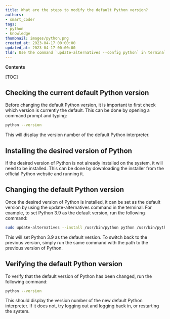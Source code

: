 ```yaml
---
title: What are the steps to modify the default Python version?
authors:
- smart_coder
tags:
- python
- knowledge
thumbnail: images/python.png
created_at: 2023-04-17 00:00:00
updated_at: 2023-04-17 00:00:00
tldr: Use the command `update-alternatives --config python` in terminal to choose a different version of Python as the default.
---
```


**Contents**

[TOC]

## Checking the current default Python version

Before changing the default Python version, it is important to first check which version is currently the default. This can be done by opening a command prompt and typing:

```sh
python --version
```

This will display the version number of the default Python interpreter.

## Installing the desired version of Python

If the desired version of Python is not already installed on the system, it will need to be installed. This can be done by downloading the installer from the official Python website and running it.

## Changing the default Python version

Once the desired version of Python is installed, it can be set as the default version by using the update-alternatives command in the terminal. For example, to set Python 3.9 as the default version, run the following command:

```sh
sudo update-alternatives --install /usr/bin/python python /usr/bin/python3.9 1
```

This will set Python 3.9 as the default version. To switch back to the previous version, simply run the same command with the path to the previous version of Python.

## Verifying the default Python version

To verify that the default version of Python has been changed, run the following command:

```sh
python --version
```

This should display the version number of the new default Python interpreter. If it does not, try logging out and logging back in, or restarting the system.

